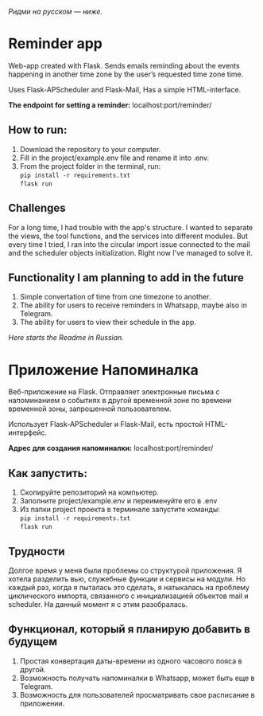 <i>Ридми на русском — ниже.</i>
# Reminder app

Web-app created with Flask. Sends emails reminding about the events happening in another time zone by the user’s requested time zone time.

Uses Flask-APScheduler and Flask-Mail, Has a simple HTML-interface.

<p><b>The endpoint for setting a reminder:</b> localhost:port/reminder/</p>

## How to run:

1. Download the repository to your computer.
2. Fill in the project/example.env file and rename it into .env.
3. From the project folder in the terminal, run:<br>
`pip install -r requirements.txt`<br>
`flask run`

## Challenges

For a long time, I had trouble with the app's structure. I wanted to separate the views, the tool functions, and the services into different modules. But every time I tried, I ran into the circular import issue connected to the mail and the scheduler objects initialization. Right now I've managed to solve it.

## Functionality I am planning to add in the future

1) Simple convertation of time from one timezone to another.
2) The ability for users to receive reminders in Whatsapp, maybe also in Telegram.
3) The ability for users to view their schedule in the app.

<i>Here starts the Readme in Russian.</i>

# Приложение Напоминалка

Веб-приложение на Flask. Отправляет электронные письма с напоминанием о событиях в другой временной зоне по времени временной зоны, запрошенной пользователем.

Использует Flask-APScheduler и Flask-Mail, есть простой HTML-интерфейс.

<p><b>Адрес для создания напоминалки:</b> localhost:port/reminder/</p>

## Как запустить:

1. Скопируйте репозиторий на компьютер.
2. Заполните project/example.env и переименуйте его в .env
3. Из папки project проекта в терминале запустите команды:<br>
`pip install -r requirements.txt`<br>
`flask run`

## Трудности

Долгое время у меня были проблемы со структурой приложения. Я хотела разделить вью, служебные функции и сервисы на модули. Но каждый раз, когда я пыталась это сделать, я натыкалась на проблему циклического импорта, связанного с инициализацией объектов mail и scheduler. На данный момент я с этим разобралась.

## Функционал, который я планирую добавить в будущем

1) Простая конвертация даты-времени из одного часового пояса в другой.
2) Возможность получать напоминалки в Whatsapp, может быть еще в Telegram.
3) Возможность для пользователей просматривать свое расписание в приложении.
